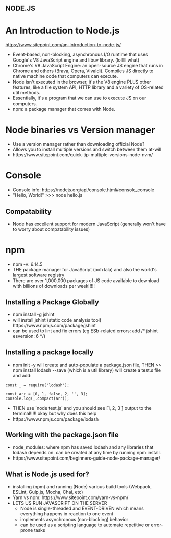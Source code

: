 ## NODE.JS
# An Introduction to Node.js 

https://www.sitepoint.com/an-introduction-to-node-js/

<ul>
<li>Event-based, non-blocking, asynchronous I/O runtime that uses Google's V8 JavaScript engine and libuv library. (lolllll what)
<li>Chrome's V8 JavaScript Engine: an open-source JS engine that runs in Chrome and others (Brava, Opera, Vivaldi). Compiles JS directly to native machine code that computers can execute.
<li>Node isn't executed in the browser, it's the V8 engine PLUS other features, like a file system API, HTTP library and a variety of OS-related util methods. 
<li> Essentially, it's a program that we can use to execute JS on our computers.
<li>npm: a package manager that comes with Node.
</ul>

# Node binaries vs Version manager
<ul>
<li>Use a version manager rather than downloading official Node?
<li>Allows you to install multiple versions and switch between them at-will
<li> https://www.sitepoint.com/quick-tip-multiple-versions-node-nvm/
</ul>

# Console
<ul>
<li> Console info: https://nodejs.org/api/console.html#console_console
<li> "Hello, World!" >>> node hello.js
</ul>

## Compatability

<ul>
<li> Node has excellent support for modern JavaScript (generally won't have to worry about compatability issues)
</ul>

# npm

<ul>
<li> npm -v: 6.14.5
<li>THE package manager for JavaScript (ooh lala) and also the world's largest software registry
<li>There are over 1,000,000 packages of JS code available to download with billions of downloads per week!!!!! 
</ul>

## Installing a Package Globally
<ul>
<li> npm install -g jshint
<li> will install jshint (static code analysis tool) https://www.npmjs.com/package/jshint
<li> can be used to lint and fix errors (eg ESb-related errors: add /* jshint esversion: 6 */)
</ul>

## Installing a package locally
<ul>
<li>npm init -y will create and auto-populate a package.json file, THEN >> npm install lodash --save (which is a util library) will create a test.s file and add:
</ul>

    const _ = require('lodash');

    const arr = [0, 1, false, 2, '', 3];
    console.log(_.compact(arr));

<ul>
<li>THEN use `node test.js` and you should see [1, 2, 3 ] output to the terminal!!!!! okay but why does this help
<li> https://www.npmjs.com/package/lodash
</ul>

## Working with the package.json file
<ul>
<li>node_modules: where npm has saved lodash and any libraries that lodash depends on. can be created at any time by running npm install.
<li>https://www.sitepoint.com/beginners-guide-node-package-manager/
</ul>

## What is Node.js used for?
<ul>
<li>installing (npm) and running (Node) various build tools (Webpack, ESLint, Gulp.js, Mocha, Chai, etc)
<li> Yarn vs npm: https://www.sitepoint.com/yarn-vs-npm/
<li> LETS US RUN JAVASCRIPT ON THE SERVER
    <ul>
    <li> Node is single-threaded and EVENT-DRIVEN which means everything happens in reaction to one event
    <li>implements asynchronous (non-blocking) behavior
<li>can be used as a scripting language to automate repetitive or error-prone tasks
